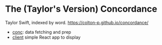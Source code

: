# The (Taylor's Version) Concordance

Taylor Swift, indexed by word.
https://colton-p.github.io/concordance/

- [conc](https://github.com/colton-p/concordance/tree/main/conc): data fetching and prep
- [client](https://github.com/colton-p/concordance/tree/main/client) simple React app to display